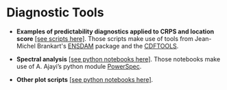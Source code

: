
# Diagnostic Tools

- __Examples of predictability diagnostics applied to CRPS and location score__ [[see scripts here]](https://github.com/ocean-next/MEDWEST60/src_diags/predic_scripts/).
  Those scripts make use of tools from Jean-Michel Brankart's [ENSDAM](https://github.com/brankart/ensdam) package and the [CDFTOOLS](https://github.com/meom-group/CDFTOOLS).
  
- __Spectral analysis__ [[see python notebooks here]](https://github.com/ocean-next/MEDWEST60/src_diags/spec_notebooks/).
  Those notebooks make use of A. Ajayi’s python module [PowerSpec](https://github.com/adeajayi-kunle/powerspec). 

- __Other plot scripts__ [[see python notebooks here]](https://github.com/ocean-next/MEDWEST60/src_diags/other_notebooks/).
